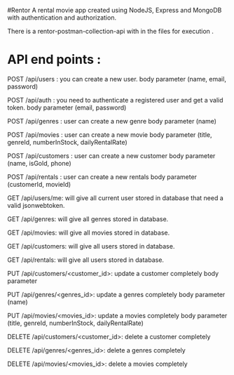 #Rentor
A rental movie app created using NodeJS, Express and MongoDB with authentication and authorization.

There is a rentor-postman-collection-api with in the files for execution .

API end points :
==============
POST /api/users : you can create a new user. body parameter (name, email, password)

POST /api/auth : you need to authenticate a registered user and get a valid token. body parameter (email, password)

POST /api/genres : user can create a new genre body parameter (name)

POST /api/movies : user can create a new movie body parameter (title, genreId, numberInStock, dailyRentalRate)

POST /api/customers : user can create a new customer body parameter (name, isGold, phone)

POST /api/rentals : user can create a new rentals body parameter (customerId, movieId)

GET /api/users/me: will give all current user stored in database that need a valid jsonwebtoken.

GET /api/genres: will give all genres stored in database.

GET /api/movies: will give all movies stored in database.

GET /api/customers: will give all users stored in database.

GET /api/rentals: will give all users stored in database.

PUT /api/customers/<customer_id>: update a customer completely body parameter

PUT /api/genres/<genres_id>: update a genres completely body parameter (name)

PUT /api/movies/<movies_id>: update a movies completely body parameter (title, genreId, numberInStock, dailyRentalRate)

DELETE /api/customers/<customer_id>: delete a customer completely

DELETE /api/genres/<genres_id>: delete a genres completely

DELETE /api/movies/<movies_id>: delete a movies completely
